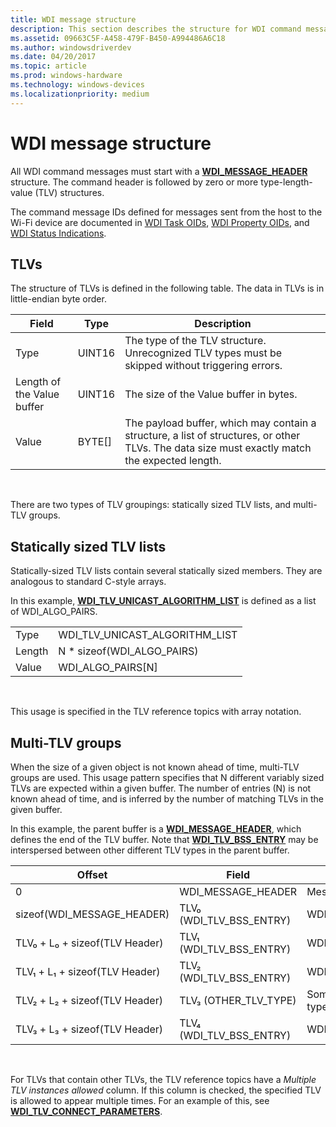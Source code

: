 ```yaml
---
title: WDI message structure
description: This section describes the structure for WDI command messages
ms.assetid: 09663C5F-A458-479F-B450-A994486A6C18
ms.author: windowsdriverdev
ms.date: 04/20/2017
ms.topic: article
ms.prod: windows-hardware
ms.technology: windows-devices
ms.localizationpriority: medium
---
```


# WDI message structure


All WDI command messages must start with a [**WDI\_MESSAGE\_HEADER**](https://msdn.microsoft.com/library/windows/hardware/dn926074) structure. The command header is followed by zero or more type-length-value (TLV) structures.

The command message IDs defined for messages sent from the host to the Wi-Fi device are documented in [WDI Task OIDs](https://msdn.microsoft.com/library/windows/hardware/dn926082), [WDI Property OIDs](https://msdn.microsoft.com/library/windows/hardware/dn926079), and [WDI Status Indications](https://msdn.microsoft.com/library/windows/hardware/dn926080).

## TLVs


The structure of TLVs is defined in the following table. The data in TLVs is in little-endian byte order.

| Field                      | Type     | Description                                                                                                                                   |
|----------------------------|----------|-----------------------------------------------------------------------------------------------------------------------------------------------|
| Type                       | UINT16   | The type of the TLV structure. Unrecognized TLV types must be skipped without triggering errors.                                              |
| Length of the Value buffer | UINT16   | The size of the Value buffer in bytes.                                                                                                        |
| Value                      | BYTE\[\] | The payload buffer, which may contain a structure, a list of structures, or other TLVs. The data size must exactly match the expected length. |

 

There are two types of TLV groupings: statically sized TLV lists, and multi-TLV groups.

## Statically sized TLV lists


Statically-sized TLV lists contain several statically sized members. They are analogous to standard C-style arrays.

In this example, [**WDI\_TLV\_UNICAST\_ALGORITHM\_LIST**](https://msdn.microsoft.com/library/windows/hardware/dn898073) is defined as a list of WDI\_ALGO\_PAIRS.

|        |                                    |
|--------|------------------------------------|
| Type   | WDI\_TLV\_UNICAST\_ALGORITHM\_LIST |
| Length | N \* sizeof(WDI\_ALGO\_PAIRS)      |
| Value  | WDI\_ALGO\_PAIRS\[N\]              |

 

This usage is specified in the TLV reference topics with array notation.

## Multi-TLV groups


When the size of a given object is not known ahead of time, multi-TLV groups are used. This usage pattern specifies that N different variably sized TLVs are expected within a given buffer. The number of entries (N) is not known ahead of time, and is inferred by the number of matching TLVs in the given buffer.

In this example, the parent buffer is a [**WDI\_MESSAGE\_HEADER**](https://msdn.microsoft.com/library/windows/hardware/dn926074), which defines the end of the TLV buffer. Note that [**WDI\_TLV\_BSS\_ENTRY**](https://msdn.microsoft.com/library/windows/hardware/dn926162) may be interspersed between other different TLV types in the parent buffer.

| Offset                         | Field                       | Type                |
|--------------------------------|-----------------------------|---------------------|
| 0                              | WDI\_MESSAGE\_HEADER        | Message header      |
| sizeof(WDI\_MESSAGE\_HEADER)   | TLV₀ (WDI\_TLV\_BSS\_ENTRY) | WDI\_BSS\_ENTRY     |
| TLV₀ + L₀ + sizeof(TLV Header) | TLV₁ (WDI\_TLV\_BSS\_ENTRY) | WDI\_BSS\_ENTRY     |
| TLV₁ + L₁ + sizeof(TLV Header) | TLV₂ (WDI\_TLV\_BSS\_ENTRY) | WDI\_BSS\_ENTRY     |
| TLV₂ + L₂ + sizeof(TLV Header) | TLV₃ (OTHER\_TLV\_TYPE)     | Some other TLV type |
| TLV₃ + L₃ + sizeof(TLV Header) | TLV₄ (WDI\_TLV\_BSS\_ENTRY) | WDI\_BSS\_ENTRY     |

 

For TLVs that contain other TLVs, the TLV reference topics have a *Multiple TLV instances allowed* column. If this column is checked, the specified TLV is allowed to appear multiple times. For an example of this, see [**WDI\_TLV\_CONNECT\_PARAMETERS**](https://msdn.microsoft.com/library/windows/hardware/dn926266).

 

 





